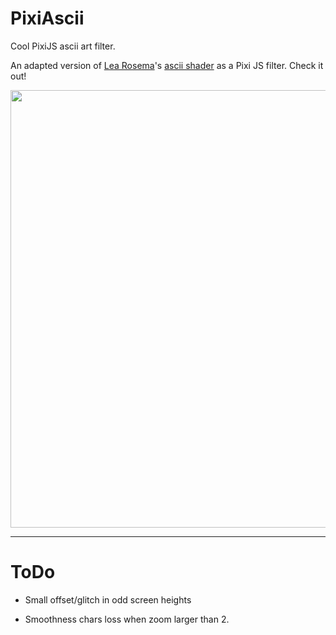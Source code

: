 # PixiAscii
Cool PixiJS ascii art filter.

An adapted version of [Lea Rosema](https://github.com/learosema)'s [ascii shader](https://codepen.io/learosema/pen/abveWaY) as a Pixi JS filter. Check it out!

<p align="center">
<img src="https://github.com/le4onardo/PixiAscii/blob/gif-test/earth%20zoom.gif" width="700" />
</p>


___

# ToDo
- Small offset/glitch in odd screen heights

- Smoothness chars loss when zoom larger than 2.







